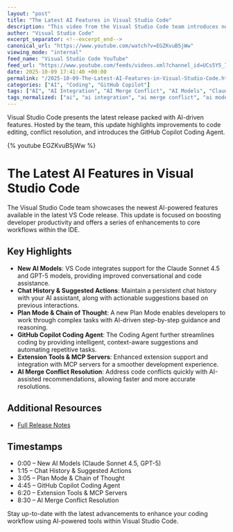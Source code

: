 ```yaml
---
layout: "post"
title: "The Latest AI Features in Visual Studio Code"
description: "This video from the Visual Studio Code team introduces new AI-powered features in the latest VS Code release. It covers productivity enhancements such as new AI models, chat history with suggested actions, Plan Mode, a GitHub Copilot Coding Agent, updated extension tools, and AI-powered merge conflict resolution workflows."
author: "Visual Studio Code"
excerpt_separator: <!--excerpt_end-->
canonical_url: "https://www.youtube.com/watch?v=EGZKvuB5jWw"
viewing_mode: "internal"
feed_name: "Visual Studio Code YouTube"
feed_url: "https://www.youtube.com/feeds/videos.xml?channel_id=UCs5Y5_7XK8HLDX0SLNwkd3w"
date: 2025-10-09 17:41:40 +00:00
permalink: "/2025-10-09-The-Latest-AI-Features-in-Visual-Studio-Code.html"
categories: ["AI", "Coding", "GitHub Copilot"]
tags: ["AI", "AI Integration", "AI Merge Conflict", "AI Models", "Claude Sonnet", "Code Editing", "Coding", "Extension Tools", "GitHub Copilot", "GPT 5", "IDE Updates", "MCP Servers", "Plan Mode", "Productivity Tools", "Suggested Actions", "Videos", "VS Code"]
tags_normalized: ["ai", "ai integration", "ai merge conflict", "ai models", "claude sonnet", "code editing", "coding", "extension tools", "github copilot", "gpt 5", "ide updates", "mcp servers", "plan mode", "productivity tools", "suggested actions", "videos", "vs code"]
---
```


Visual Studio Code presents the latest release packed with AI-driven features. Hosted by the team, this update highlights improvements to code editing, conflict resolution, and introduces the GitHub Copilot Coding Agent.<!--excerpt_end-->

{% youtube EGZKvuB5jWw %}

# The Latest AI Features in Visual Studio Code

The Visual Studio Code team showcases the newest AI-powered features available in the latest VS Code release. This update is focused on boosting developer productivity and offers a series of enhancements to core workflows within the IDE.

## Key Highlights

- **New AI Models**: VS Code integrates support for the Claude Sonnet 4.5 and GPT-5 models, providing improved conversational and code assistance.
- **Chat History & Suggested Actions**: Maintain a persistent chat history with your AI assistant, along with actionable suggestions based on previous interactions.
- **Plan Mode & Chain of Thought**: A new Plan Mode enables developers to work through complex tasks with AI-driven step-by-step guidance and reasoning.
- **GitHub Copilot Coding Agent**: The Coding Agent further streamlines coding by providing intelligent, context-aware suggestions and automating repetitive tasks.
- **Extension Tools & MCP Servers**: Enhanced extension support and integration with MCP servers for a smoother development experience.
- **AI Merge Conflict Resolution**: Address code conflicts quickly with AI-assisted recommendations, allowing faster and more accurate resolutions.

## Additional Resources

- [Full Release Notes](https://aka.ms/VSCodeRelease)

## Timestamps

- 0:00 – New AI Models (Claude Sonnet 4.5, GPT-5)
- 1:15 – Chat History & Suggested Actions
- 3:05 – Plan Mode & Chain of Thought
- 4:45 – GitHub Copilot Coding Agent
- 6:20 – Extension Tools & MCP Servers
- 8:30 – AI Merge Conflict Resolution

Stay up-to-date with the latest advancements to enhance your coding workflow using AI-powered tools within Visual Studio Code.
